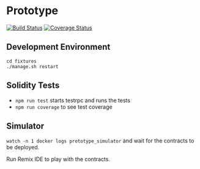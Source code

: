 # Prototype

[![Build Status](https://travis-ci.org/in0rdr/prototype.svg?branch=master)](https://travis-ci.org/in0rdr/prototype) [![Coverage Status](https://coveralls.io/repos/github/in0rdr/prototype/badge.svg?branch=master)](https://coveralls.io/github/in0rdr/prototype?branch=master)

## Development Environment

```
cd fixtures
./manage.sh restart
```

## Solidity Tests
- `npm run test` starts testrpc and runs the tests
- `npm run coverage` to see test coverage

## Simulator
`watch -n 1 docker logs prototype_simulator` and wait for the contracts to be deployed.

Run Remix IDE to play with the contracts.